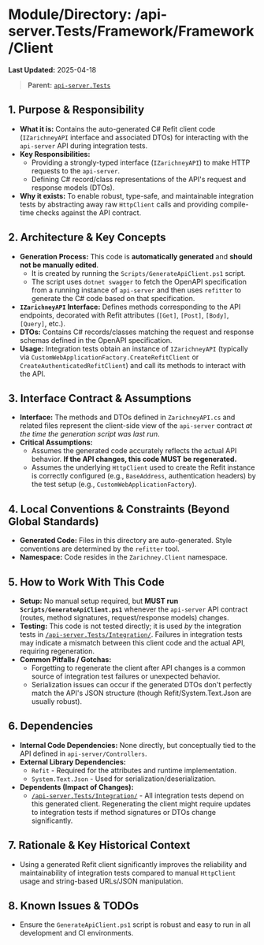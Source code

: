 # Module/Directory: /api-server.Tests/Framework/Framework/Client

**Last Updated:** 2025-04-18

> **Parent:** [`api-server.Tests`](../README.md)

## 1. Purpose & Responsibility

* **What it is:** Contains the auto-generated C# Refit client code (`IZarichneyAPI` interface and associated DTOs) for interacting with the `api-server` API during integration tests.
* **Key Responsibilities:**
    * Providing a strongly-typed interface (`IZarichneyAPI`) to make HTTP requests to the `api-server`.
    * Defining C# record/class representations of the API's request and response models (DTOs).
* **Why it exists:** To enable robust, type-safe, and maintainable integration tests by abstracting away raw `HttpClient` calls and providing compile-time checks against the API contract.

## 2. Architecture & Key Concepts

* **Generation Process:** This code is **automatically generated** and **should not be manually edited**.
    * It is created by running the `Scripts/GenerateApiClient.ps1` script.
    * The script uses `dotnet swagger` to fetch the OpenAPI specification from a running instance of `api-server` and then uses `refitter` to generate the C# code based on that specification.
* **`IZarichneyAPI` Interface:** Defines methods corresponding to the API endpoints, decorated with Refit attributes (`[Get]`, `[Post]`, `[Body]`, `[Query]`, etc.).
* **DTOs:** Contains C# records/classes matching the request and response schemas defined in the OpenAPI specification.
* **Usage:** Integration tests obtain an instance of `IZarichneyAPI` (typically via `CustomWebApplicationFactory.CreateRefitClient` or `CreateAuthenticatedRefitClient`) and call its methods to interact with the API.

## 3. Interface Contract & Assumptions

* **Interface:** The methods and DTOs defined in `ZarichneyAPI.cs` and related files represent the client-side view of the `api-server` contract *at the time the generation script was last run*.
* **Critical Assumptions:**
    * Assumes the generated code accurately reflects the actual API behavior. **If the API changes, this code MUST be regenerated.**
    * Assumes the underlying `HttpClient` used to create the Refit instance is correctly configured (e.g., `BaseAddress`, authentication headers) by the test setup (e.g., `CustomWebApplicationFactory`).

## 4. Local Conventions & Constraints (Beyond Global Standards)

* **Generated Code:** Files in this directory are auto-generated. Style conventions are determined by the `refitter` tool.
* **Namespace:** Code resides in the `Zarichney.Client` namespace.

## 5. How to Work With This Code

* **Setup:** No manual setup required, but **MUST run `Scripts/GenerateApiClient.ps1`** whenever the `api-server` API contract (routes, method signatures, request/response models) changes.
* **Testing:** This code is not tested directly; it is used *by* the integration tests in [`/api-server.Tests/Integration/`](../Integration/README.md). Failures in integration tests may indicate a mismatch between this client code and the actual API, requiring regeneration.
* **Common Pitfalls / Gotchas:**
    * Forgetting to regenerate the client after API changes is a common source of integration test failures or unexpected behavior.
    * Serialization issues can occur if the generated DTOs don't perfectly match the API's JSON structure (though Refit/System.Text.Json are usually robust).

## 6. Dependencies

* **Internal Code Dependencies:** None directly, but conceptually tied to the API defined in `api-server/Controllers`.
* **External Library Dependencies:**
    * `Refit` - Required for the attributes and runtime implementation.
    * `System.Text.Json` - Used for serialization/deserialization.
* **Dependents (Impact of Changes):**
    * [`/api-server.Tests/Integration/`](../Integration/README.md) - All integration tests depend on this generated client. Regenerating the client might require updates to integration tests if method signatures or DTOs change significantly.

## 7. Rationale & Key Historical Context

* Using a generated Refit client significantly improves the reliability and maintainability of integration tests compared to manual `HttpClient` usage and string-based URLs/JSON manipulation.

## 8. Known Issues & TODOs

* Ensure the `GenerateApiClient.ps1` script is robust and easy to run in all development and CI environments.